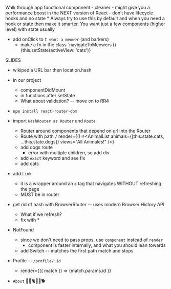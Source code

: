 Walk through app
functional component
	- cleaner
	- might give you a performance boost in the NEXT version of React
		- don’t have lifecycle hooks and no state
	* Always try to use this by default and when you need a hook or state then make it smarter. You want just a few components (higher level) with state usually


- add onClick to `I want a meower` (and barkers)
 	- make a fn in the class `navigateToMeowers () {this.setState(activeView: 'cats')}

SLIDES

- wikipedia URL bar then location.hash
- in our project
	- componentDidMount
	-	in functions after setState
	- What about validation? -- move on to RR4


- `npm install react-router-dom`
- import `HashRouter as Router` and `Route`
	- Router around components that depend on url into the Router 
	- Route with path `/` render={()=><AnimalList animals={[this.state.cats, ...this.state.dogs]} views="All Animales!" />}
	- add dogs route
		- error with multiple children, so add div
	- add `exact` keyword and see fix
	- add cats
- add `Link`
	- it is a wrapper around an `a` tag that navigates WITHOUT refreshing the page
	- MUST be in router
- get rid of hash with BrowserRouter -- uses modern Browser History API
	- What if we refresh?
	- fix with *
- NotFound
	- since we don't need to pass props, use `component` instead of `render`
		- component is faster internally, and what you should lean towards
	- add Switch -- matches the first path match and stops
- Profile -- `/profile/:id`
	- render={({ match }) => {match.params.id }}
- `About` 🐅🐆🐈🐺🐩🐕
